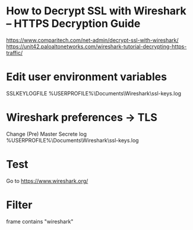 # How to Decrypt SSL with Wireshark – HTTPS Decryption Guide
https://www.comparitech.com/net-admin/decrypt-ssl-with-wireshark/
https://unit42.paloaltonetworks.com/wireshark-tutorial-decrypting-https-traffic/

# Edit user environment variables

SSLKEYLOGFILE
%USERPROFILE%\Documents\Wireshark\ssl-keys.log

# Wireshark preferences -> TLS
Change (Pre) Master Secrete log
%USERPROFILE%\Documents\Wireshark\ssl-keys.log

# Test
Go to https://www.wireshark.org/

# Filter
frame contains "wireshark"